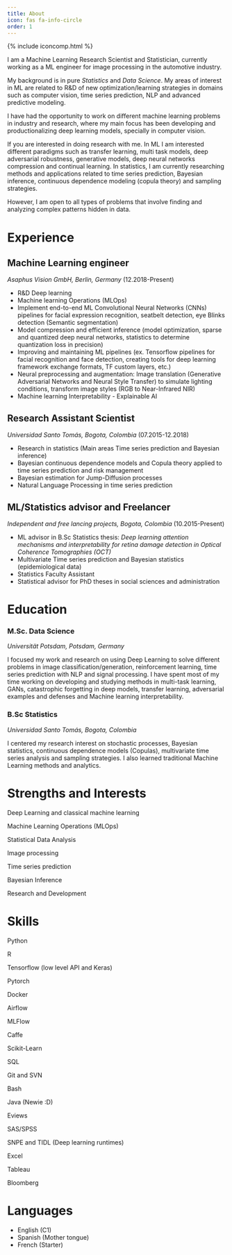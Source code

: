 ```yaml
---
title: About
icon: fas fa-info-circle
order: 1
---
```



<!-- <script src="https://code.iconify.design/2/2.0.3/iconify.min.js"></script> -->

{% include iconcomp.html %}


I am a Machine Learning Research Scientist and Statistician, currently working as a ML engineer for image processing in the automotive industry. 

My background is in pure *Statistics* and *Data Science*. My areas of interest in ML are related to R&D of new optimization/learning strategies in domains such as computer vision, time series prediction, NLP and advanced predictive modeling.

I have had the opportunity to work on different machine learning problems in industry and research, where my main focus has been developing and productionalizing deep learning models, specially in computer vision.

If you are interested in doing research with me. In ML I am interested different paradigms such as transfer learning, multi task models, deep adversarial robustness, generative models, deep neural networks compression and continual learning. In statistics, I am currently researching methods and applications related to time series prediction, Bayesian inference, continuous dependence modeling (copula theory) and sampling strategies.

However, I am open to all types of problems that involve finding and analyzing complex patterns hidden in data.

# Experience

## Machine Learning engineer 

*Asaphus Vision GmbH, Berlin, Germany* (12.2018-Present)

- R&D Deep learning
- Machine learning Operations (MLOps)
- Implement end-to-end ML Convolutional Neural Networks (CNNs) pipelines for facial expression recognition, seatbelt detection, eye Blinks detection (Semantic segmentation)
- Model compression and efficient inference (model optimization, sparse and quantized deep neural networks, statistics to determine quantization loss in precision)
- Improving and maintaining ML pipelines (ex. Tensorflow pipelines for facial recognition and face detection, creating tools for deep learning framework exchange formats, TF custom layers, etc.)
- Neural preprocessing and augmentation: Image translation (Generative Adversarial Networks and Neural Style Transfer) to simulate lighting conditions, transform image styles (RGB to Near-Infrared NIR)
- Machine learning Interpretability - Explainable AI  

## Research Assistant Scientist

*Universidad Santo Tomás, Bogota, Colombia* (07.2015-12.2018)
- Research in statistics (Main areas Time series prediction and Bayesian inference)
- Bayesian continuous dependence models and Copula theory applied to time series prediction and risk management
- Bayesian estimation for Jump-Diffusion processes
- Natural Language Processing in time series prediction


## ML/Statistics advisor and Freelancer

*Independent and free lancing projects, Bogota, Colombia* (10.2015-Present)

- ML advisor in B.Sc Statistics thesis: *Deep learning attention mechanisms and interpretability for retina damage detection in Optical Coherence Tomographies (OCT)*
- Multivariate Time series prediction and Bayesian statistics (epidemiological data)
- Statistics Faculty Assistant
- Statistical advisor for PhD theses in social sciences and administration


# Education 

### M.Sc. Data Science

*Universität Potsdam, Potsdam, Germany*

I focused my work and research on using Deep Learning to solve different problems in image classification/generation, reinforcement learning, time series prediction with NLP and signal processing. I have spent most of my time working on developing and studying methods in multi-task learning, GANs, catastrophic forgetting in deep models, transfer learning, adversarial examples and defenses and Machine learning interpretability.


### B.Sc Statistics

*Universidad Santo Tomás, Bogota, Colombia*

I centered my research interest on stochastic processes, Bayesian statistics, continuous dependence models (Copulas), multivariate time series analysis and sampling strategies. I also learned traditional Machine Learning methods and analytics.


# Strengths and Interests


<span class="iconify-inline" data-icon="carbon:machine-learning-model" style="color: #ffbb2c"></span>
Deep Learning and classical machine learning

<span class="iconify-inline" data-icon="carbon:machine-learning" style="color: #5578ff"></span> Machine Learning Operations (MLOps)

<span class="iconify" data-icon="whh-statistics" style="color: #e80368"></span> Statistical Data Analysis

<span class="iconify-inline" data-icon="akar-icons:image" style="color: #e361ff"></span> Image processing

<span class="iconify-inline" data-icon="wpf-statistics" style="color: #47aeff"></span> Time series prediction 

<span class="iconify-inline" data-icon="carbon-data-vis-1" style="color: #ffa76e"></span> Bayesian Inference

<span class="iconify-inline" data-icon="bi-chat-text-fill" style="color: #11dbcf"></span> Research and Development 



# Skills

<span class="iconify-inline" data-icon="logos:python"></span> Python

<span class="iconify-inline" data-icon="cib:rstudio"></span> R

<span class="iconify-inline" data-icon="cib:tensorflow" style="color: #ff8300;"></span>  Tensorflow (low level API and Keras)

<span class="iconify-inline" data-icon="logos:pytorch-icon"></span> Pytorch

<span class="iconify-inline" data-icon="logos:docker-icon"></span> Docker

<span class="iconify-inline" data-icon="logos:airflow-icon"></span> Airflow

<span class="iconify-inline" data-icon="simple-icons:mlflow"></span> MLFlow

<span class="iconify-inline" data-icon="file-icons:caffe2"></span> Caffe

<span class="iconify-inline" data-icon="simple-icons:scikitlearn" style="color: #ffffff"></span> Scikit-Learn

<span class="iconify-inline" data-icon="vscode-icons:file-type-sql"></span> SQL

<span class="iconify-inline" data-icon="logos-git-icon"></span> Git and SVN

<span class="iconify-inline" data-icon="logos-bash-icon"></span> Bash

<span class="iconify-inline" data-icon="logos-java"></span> Java (Newie :D)


<span class="iconify-inline" data-icon="emojione-v1:stock-chart"></span> Eviews

<span class="iconify-inline" data-icon="bx-bx-stats"></span> SAS/SPSS

<span class="iconify-inline" data-icon="emojione:robot-face"></span> SNPE and TIDL (Deep learning 
runtimes)

<span class="iconify-inline" data-icon="vscode-icons:file-type-excel"></span> Excel

<span class="iconify-inline" data-icon="logos-tableau-icon"></span> Tableau

<span class="iconify-inline" data-icon="ri-stock-fill"></span> Bloomberg


# Languages

- English (C1)
- Spanish (Mother tongue)
- French (Starter)